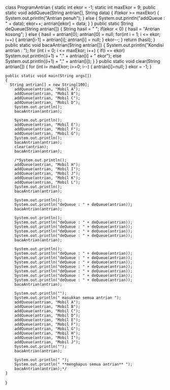 class ProgramAntrian {
    static int ekor = -1;
    static int maxEkor = 9;
    public static void addQueue(String antrian[], String data)
    {
     if(ekor >= maxEkor)
     {
      System.out.println("Antrian penuh");
     }
     else
     {
      System.out.println("addQueue : " + data);
      ekor++;
      antrian[ekor] = data;
     }
    }
    public static String deQueue(String antrian[])
    {
     String hasil = " ";
     if(ekor < 0)
      {
       hasil = "Antrian kosong";
      }
     else
     {
      hasil = antrian[0];
      antrian[0] = null;
     for(int i = 1; i <= ekor; i++)
     {
      antrian[i-1] = antrian[i];
      antrian[i] = null;
     }
     ekor--;
     }
     return (hasil);
    }
    public static void bacaAntrian(String antrian[])
    {
     System.out.println("Kondisi antrian : ");
     for (int i = 0; i <= maxEkor; i++)
      {
       if(i == ekor)
        System.out.println((i+1) + "." + antrian[i] + " ekor");
       else
        System.out.println((i+1) + "." + antrian[i]);
      }
    }
    public static void clear(String antrian[])
    {
      for (int i= maxEkor; i>=0; i--)
       {
        antrian[i]=null;
       }
		ekor = -1;
		}
	
    
    public static void main(String args[])
    {
      String antrian[] = new String[100];
        addQueue(antrian, "Mobil A");
        addQueue(antrian, "Mobil B");
        addQueue(antrian, "Mobil C");
        addQueue(antrian, "Mobil D");
        System.out.println();
        bacaAntrian(antrian);
        
        System.out.println();
        addQueue(antrian, "Mobil E");
        addQueue(antrian, "Mobil F");
        addQueue(antrian, "Mobil G");
        System.out.println();
        bacaAntrian(antrian);
        clear(antrian);
        bacaAntrian(antrian);
        
        /*System.out.println();
        addQueue(antrian, "Mobil H");
        addQueue(antrian, "Mobil I");
        addQueue(antrian, "Mobil J");
        addQueue(antrian, "Mobil K");
        addQueue(antrian, "Mobil L");
        System.out.println();
        bacaAntrian(antrian);
        
        System.out.println();
        System.out.println("deQueue : " + deQueue(antrian));
        bacaAntrian(antrian);
        
        System.out.println();
        System.out.println("deQueue : " + deQueue(antrian));
        System.out.println("deQueue : " + deQueue(antrian));
        System.out.println("deQueue : " + deQueue(antrian));
        System.out.println("deQueue : " + deQueue(antrian));
        bacaAntrian(antrian);
        
        System.out.println();
        System.out.println("deQueue : " + deQueue(antrian));
        System.out.println("deQueue : " + deQueue(antrian));
        System.out.println("deQueue : " + deQueue(antrian));
        System.out.println("deQueue : " + deQueue(antrian));
        System.out.println("deQueue : " + deQueue(antrian));
        System.out.println("deQueue : " + deQueue(antrian));
        System.out.println("deQueue : " + deQueue(antrian));
        bacaAntrian(antrian);

        System.out.println("");
        System.out.println(" masukkan semua antrian ");
        addQueue(antrian, "Mobil A");
        addQueue(antrian, "Mobil B");
        addQueue(antrian, "Mobil C");
        addQueue(antrian, "Mobil D");
        addQueue(antrian, "Mobil E");
        addQueue(antrian, "Mobil F");
        addQueue(antrian, "Mobil G");
        addQueue(antrian, "Mobil H");
        addQueue(antrian, "Mobil I");
        addQueue(antrian, "Mobil J");
        System.out.println("");
        bacaAntrian(antrian);
        
        System.out.println(" ");
        System.out.println(" **menghapus semua antrian** ");
        bacaAntrian(antrian);*/
    }
}
